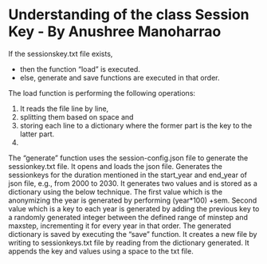 # Understanding of the class Session Key - By Anushree Manoharrao
If the sessionskey.txt file exists, 
- then the function “load” is executed. 
- else, generate and save functions are executed in that order. 

The load function is performing the following operations:
1. It reads the file line by line, 
2. splitting them based on space and 
3. storing each line to a dictionary where the former part is the key to the latter part.
4. 
The “generate” function uses the session-config.json file to generate the sessionkey.txt file. 
It opens and loads the json file. Generates the sessionkeys for the duration mentioned in the start_year and end_year of json file, e.g., from 2000 to 2030. 
It generates two values and is stored as a dictionary using the below technique. The first value which is the anonymizing the year is generated by performing (year*100) +sem. 
Second value which is a key to each year is generated by adding the previous key to a randomly generated integer between the defined range of minstep and maxstep,
incrementing it for every year in that order. 
The generated dictionary is saved by executing the “save” function. It creates a new file by writing to sessionkeys.txt file by reading from the dictionary generated. 
It appends the key and values using a space to the txt file. 
